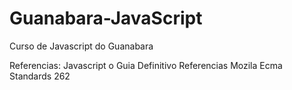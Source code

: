 # Guanabara-JavaScript
Curso de Javascript do Guanabara


Referencias:
    Javascript o Guia Definitivo 
    Referencias Mozila
    Ecma Standards 262